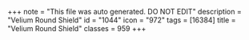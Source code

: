 +++
note = "This file was auto generated. DO NOT EDIT"
description = "Velium Round Shield"
id = "1044"
icon = "972"
tags = [16384]
title = "Velium Round Shield"
classes = 959
+++
